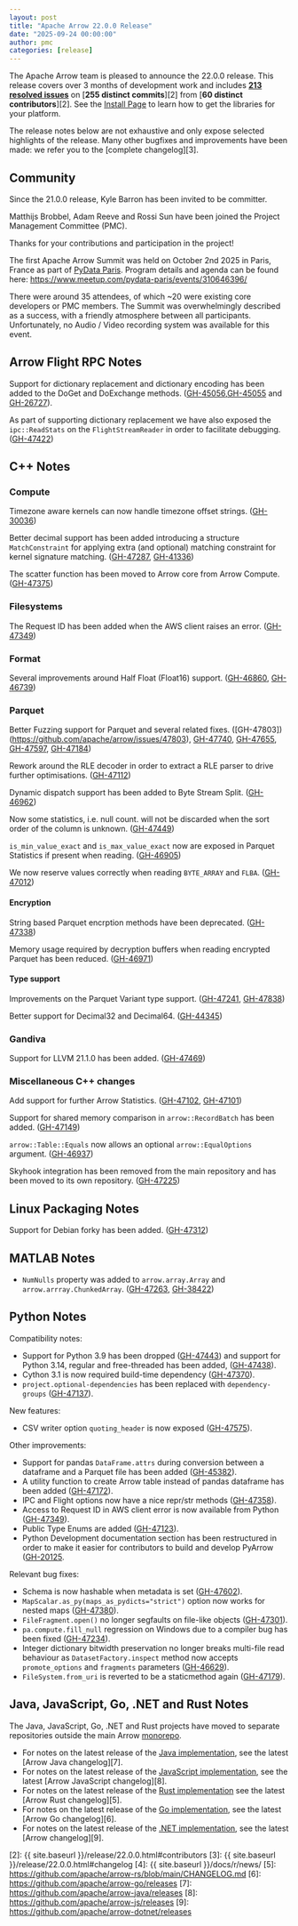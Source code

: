 ```yaml
---
layout: post
title: "Apache Arrow 22.0.0 Release"
date: "2025-09-24 00:00:00"
author: pmc
categories: [release]
---
```

<!--
{% comment %}
Licensed to the Apache Software Foundation (ASF) under one or more
contributor license agreements.  See the NOTICE file distributed with
this work for additional information regarding copyright ownership.
The ASF licenses this file to you under the Apache License, Version 2.0
(the "License"); you may not use this file except in compliance with
the License.  You may obtain a copy of the License at

http://www.apache.org/licenses/LICENSE-2.0

Unless required by applicable law or agreed to in writing, software
distributed under the License is distributed on an "AS IS" BASIS,
WITHOUT WARRANTIES OR CONDITIONS OF ANY KIND, either express or implied.
See the License for the specific language governing permissions and
limitations under the License.
{% endcomment %}
-->

The Apache Arrow team is pleased to announce the 22.0.0 release. This release
covers over 3 months of development work and includes [**213 resolved
issues**][1] on [**255 distinct commits**][2] from [**60 distinct
contributors**][2]. See the [Install Page](https://arrow.apache.org/install/) to
learn how to get the libraries for your platform.

The release notes below are not exhaustive and only expose selected highlights
of the release. Many other bugfixes and improvements have been made: we refer
you to the [complete changelog][3].

## Community

Since the 21.0.0 release, Kyle Barron has been invited to be committer.

Matthijs Brobbel, Adam Reeve and Rossi Sun have been joined the
Project Management Committee (PMC).

Thanks for your contributions and participation in the project!

The first Apache Arrow Summit was held on October 2nd 2025 in Paris, France
as part of [PyData Paris](https://pydata.org/paris2025).
Program details and agenda can be found here: https://www.meetup.com/pydata-paris/events/310646396/

There were around 35 attendees, of which ~20 were existing core developers or PMC members.
The Summit was overwhelmingly described as a success, with a friendly atmosphere between all participants.
Unfortunately, no Audio / Video recording system was available for this event.

## Arrow Flight RPC Notes

Support for dictionary replacement and dictionary encoding has been added to the DoGet and DoExchange methods. ([GH-45056](https://github.com/apache/arrow/issues/45056),[GH-45055](https://github.com/apache/arrow/issues/45055) and [GH-26727](https://github.com/apache/arrow/issues/26727)).

As part of supporting dictionary replacement we have also exposed the ``ipc::ReadStats`` on the ``FlightStreamReader`` in order to facilitate debugging. ([GH-47422](https://github.com/apache/arrow/issues/47422))

## C++ Notes

### Compute

Timezone aware kernels can now handle timezone offset strings. ([GH-30036](https://github.com/apache/arrow/issues/30036))

Better decimal support has been added introducing a structure ``MatchConstraint`` for applying extra (and optional) matching constraint for kernel signature matching. ([GH-47287](https://github.com/apache/arrow/issues/47287), [GH-41336](https://github.com/apache/arrow/issues/41336))

The scatter function has been moved to Arrow core from Arrow Compute. ([GH-47375](https://github.com/apache/arrow/issues/47375))

### Filesystems

The Request ID has been added when the AWS client raises an error. ([GH-47349](https://github.com/apache/arrow/issues/47349)) 

### Format

Several improvements around Half Float (Float16) support. ([GH-46860](https://github.com/apache/arrow/issues/46860), [GH-46739](https://github.com/apache/arrow/issues/46739))

### Parquet

Better Fuzzing support for Parquet and several related fixes. ([GH-47803])(https://github.com/apache/arrow/issues/47803), [GH-47740](https://github.com/apache/arrow/issues/47740), [GH-47655](https://github.com/apache/arrow/issues/47655), [GH-47597](https://github.com/apache/arrow/issues/47597), [GH-47184](https://github.com/apache/arrow/issues/47184))

Rework around the RLE decoder in order to extract a RLE parser to drive further optimisations. ([GH-47112](https://github.com/apache/arrow/issues/47112))

Dynamic dispatch support has been added to Byte Stream Split. ([GH-46962](https://github.com/apache/arrow/issues/46962))

Now some statistics, i.e. null count. will not be discarded when the sort order of the column is unknown. ([GH-47449](https://github.com/apache/arrow/issues/47449))

``is_min_value_exact`` and ``is_max_value_exact`` now are exposed in Parquet Statistics if present when reading. ([GH-46905](https://github.com/apache/arrow/issues/46905))

We now reserve values correctly when reading ``BYTE_ARRAY`` and ``FLBA``. ([GH-47012](https://github.com/apache/arrow/issues/47012))

#### Encryption

String based Parquet encrption methods have been deprecated. ([GH-47338](https://github.com/apache/arrow/issues/47338))

Memory usage required by decryption buffers when reading encrypted Parquet has been reduced. ([GH-46971](https://github.com/apache/arrow/issues/46971))

#### Type support

Improvements on the Parquet Variant type support. ([GH-47241](https://github.com/apache/arrow/issues/47241), [GH-47838](https://github.com/apache/arrow/issues/47838))

Better support for Decimal32 and Decimal64. ([GH-44345](https://github.com/apache/arrow/issues/44345))

### Gandiva

Support for LLVM 21.1.0 has been added. ([GH-47469](https://github.com/apache/arrow/issues/47469))

### Miscellaneous C++ changes

Add support for further Arrow Statistics. ([GH-47102](https://github.com/apache/arrow/issues/47102), [GH-47101](https://github.com/apache/arrow/issues/47101))

Support for shared memory comparison in ``arrow::RecordBatch`` has been added. ([GH-47149](https://github.com/apache/arrow/pull/47149))

``arrow::Table::Equals`` now allows an optional ``arrow::EqualOptions`` argument. ([GH-46937](https://github.com/apache/arrow/issues/46937))

Skyhook integration has been removed from the main repository and has been moved to its own repository. ([GH-47225](https://github.com/apache/arrow/issues/47225))

## Linux Packaging Notes

Support for Debian forky has been added. ([GH-47312](https://github.com/apache/arrow/issues/47312))

## MATLAB Notes

- ``NumNulls`` property was added to ``arrow.array.Array`` and ``arrow.arrray.ChunkedArray``. ([GH-47263](https://github.com/apache/arrow/issues/47263), [GH-38422](https://github.com/apache/arrow/issues/38422))

## Python Notes

Compatibility notes:
- Support for Python 3.9 has been dropped ([GH-47443](https://github.com/apache/arrow/issues/47443)) and support for Python 3.14, regular and free-threaded has been added, ([GH-47438](https://github.com/apache/arrow/issues/47438)).
- Cython 3.1 is now required build-time dependency ([GH-47370](https://github.com/apache/arrow/issues/47370)).
- ``project.optional-dependencies`` has been replaced with ``dependency-groups`` ([GH-47137](https://github.com/apache/arrow/issues/47137)).

New features:
- CSV writer option ``quoting_header`` is now exposed ([GH-47575](https://github.com/apache/arrow/issues/47575)).

Other improvements:
- Support for pandas ``DataFrame.attrs`` during conversion between a dataframe and a Parquet file has been added ([GH-45382](https://github.com/apache/arrow/issues/45382)).
- A utility function to create Arrow table instead of pandas dataframe has been added ([GH-47172](https://github.com/apache/arrow/issues/47172)).
- IPC and Flight options now have a nice repr/str methods ([GH-47358](https://github.com/apache/arrow/issues/47358)).
- Access to Request ID in AWS client error is now available from Python ([GH-47349](https://github.com/apache/arrow/issues/47349)).
- Public Type Enums are added ([GH-47123](https://github.com/apache/arrow/issues/47123)).
- Python Development documentation section has been restructured in order to make it easier for contributors to build and develop PyArrow ([GH-20125](https://github.com/apache/arrow/issues/20125).

Relevant bug fixes:
- Schema is now hashable when metadata is set ([GH-47602](https://github.com/apache/arrow/issues/47602)).
- ``MapScalar.as_py(maps_as_pydicts="strict")`` option now works for nested maps ([GH-47380](https://github.com/apache/arrow/issues/47380)).
- ``FileFragment.open()`` no longer segfaults on file-like objects ([GH-47301](https://github.com/apache/arrow/issues/47301)).
- ``pa.compute.fill_null`` regression on Windows due to a compiler bug has been fixed ([GH-47234](https://github.com/apache/arrow/issues/47234)).
- Integer dictionary bitwidth preservation no longer breaks multi-file read behaviour as ``DatasetFactory.inspect`` method now accepts ``promote_options`` and ``fragments`` parameters ([GH-46629](https://github.com/apache/arrow/issues/46629)).
- `FileSystem.from_uri` is reverted to be a staticmethod again ([GH-47179](https://github.com/apache/arrow/issues/47179)).


## Java, JavaScript, Go, .NET and Rust Notes

The Java, JavaScript, Go, .NET and Rust projects have moved to separate
repositories outside the main Arrow [monorepo](https://github.com/apache/arrow).

- For notes on the latest release of the [Java
implementation](https://github.com/apache/arrow-java), see the latest [Arrow
Java changelog][7].
- For notes on the latest release of the [JavaScript
implementation](https://github.com/apache/arrow-js), see the latest [Arrow
JavaScript changelog][8].
- For notes on the latest release of the [Rust
  implementation](https://github.com/apache/arrow-rs) see the latest [Arrow Rust
  changelog][5].
- For notes on the latest release of the [Go
implementation](https://github.com/apache/arrow-go), see the latest [Arrow Go
changelog][6].
- For notes on the latest release of the [.NET
implementation](https://github.com/apache/arrow-dotnet), see the latest [Arrow 
changelog][9].

[1]: https://github.com/apache/arrow/milestone/70?closed=1
[2]: {{ site.baseurl }}/release/22.0.0.html#contributors
[3]: {{ site.baseurl }}/release/22.0.0.html#changelog
[4]: {{ site.baseurl }}/docs/r/news/
[5]: <https://github.com/apache/arrow-rs/blob/main/CHANGELOG.md>
[6]: <https://github.com/apache/arrow-go/releases>
[7]: <https://github.com/apache/arrow-java/releases>
[8]: <https://github.com/apache/arrow-js/releases>
[9]: <https://github.com/apache/arrow-dotnet/releases>
